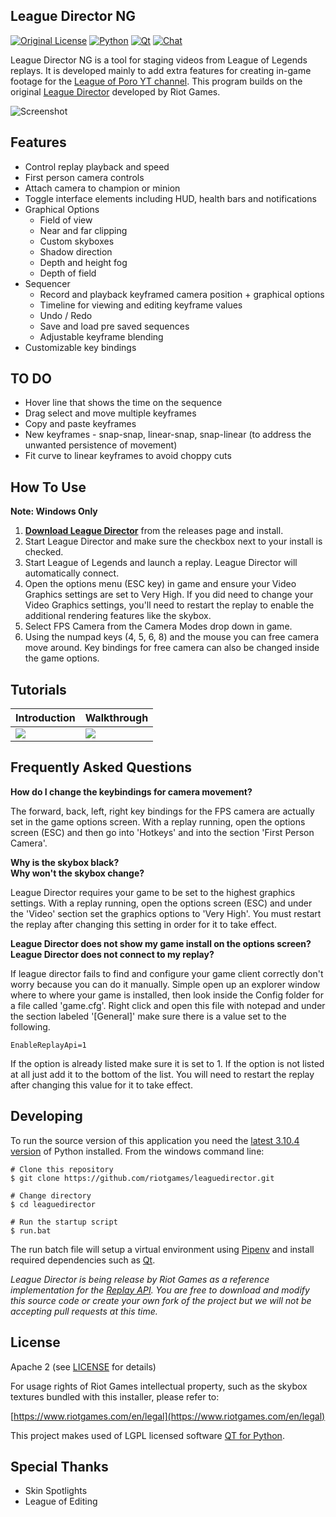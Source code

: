 ## League Director NG
[![Original License](https://img.shields.io/badge/license-Apache%202-blue.svg)](https://github.com/riotgames/leaguedirector/blob/master/LICENSE)
[![Python](https://img.shields.io/badge/python-3.10-brightgreen.svg)](https://www.python.org/downloads/release/python-372/)
[![Qt](https://img.shields.io/badge/pyside6-6.2.4-brightgreen.svg)](https://www.qt.io/qt-for-python)
[![Chat](https://img.shields.io/badge/chat-on%20discord-lightgrey.svg)](https://discord.com/invite/c2Qs9Y83hh)

League Director NG is a tool for staging videos from League of Legends replays. It is developed mainly to add extra features for creating in-game footage for the [League of Poro YT channel](https://www.youtube.com/@leagueofporo). This program builds on the original [League Director](https://github.com/riotgames/leaguedirector) developed by Riot Games.

![Screenshot](resources/screenshot.png)

## Features

* Control replay playback and speed
* First person camera controls
* Attach camera to champion or minion
* Toggle interface elements including HUD, health bars and notifications
* Graphical Options
  - Field of view
  - Near and far clipping
  - Custom skyboxes
  - Shadow direction
  - Depth and height fog
  - Depth of field
* Sequencer
  - Record and playback keyframed camera position + graphical options
  - Timeline for viewing and editing keyframe values
  - Undo / Redo
  - Save and load pre saved sequences
  - Adjustable keyframe blending
* Customizable key bindings

## TO DO
- Hover line that shows the time on the sequence
- Drag select and move multiple keyframes
- Copy and paste keyframes
- New keyframes - snap-snap, linear-snap, snap-linear (to address the unwanted persistence of movement)
- Fit curve to linear keyframes to avoid choppy cuts

## How To Use

**Note: Windows Only**

1. **[Download League Director](https://github.com/riotgames/leaguedirector/releases/latest)** from the releases page and install.
2. Start League Director and make sure the checkbox next to your install is checked.
3. Start League of Legends and launch a replay. League Director will automatically connect.
4. Open the options menu (ESC key) in game and ensure your Video Graphics settings are set to Very High. If you did need to change your Video Graphics settings, you'll need to restart the replay to enable the additional rendering features like the skybox.
5. Select FPS Camera from the Camera Modes drop down in game.
6. Using the numpad keys (4, 5, 6, 8) and the mouse you can free camera move around. Key bindings for free camera can also be changed inside the game options.

## Tutorials
Introduction | Walkthrough
------------ | -------------
[![](http://img.youtube.com/vi/bzqydcrw89A/0.jpg)](https://www.youtube.com/watch?v=bzqydcrw89A "League Director Intro")|[![](http://img.youtube.com/vi/KuHLaDRReRU/0.jpg)](https://www.youtube.com/watch?v=KuHLaDRReRU "League Director Tutorial")

## Frequently Asked Questions
**How do I change the keybindings for camera movement?**

The forward, back, left, right key bindings for the FPS camera are actually set in the game options screen. With a replay running, open the options screen (ESC) and then go into 'Hotkeys' and into the section 'First Person Camera'.

**Why is the skybox black?**  
**Why won't the skybox change?**

League Director requires your game to be set to the highest graphics settings. With a replay running, open the options screen (ESC) and under the 'Video' section set the graphics options to 'Very High'. You must restart the replay after changing this setting in order for it to take effect.

**League Director does not show my game install on the options screen?**  
**League Director does not connect to my replay?**

If league director fails to find and configure your game client correctly don't worry because you can do it manually. Simple open up an explorer window where to where your game is installed, then look inside the Config folder for a file called 'game.cfg'. Right click and open this file with notepad and under the section labeled '[General]' make sure there is a value set to the following.

```
EnableReplayApi=1
```

If the option is already listed make sure it is set to 1. If the option is not listed at all just add it to the bottom of the list. You will need to restart the replay after changing this value for it to take effect.

## Developing
To run the source version of this application you need the [latest 3.10.4 version](https://www.python.org/downloads/)  of Python installed. From the windows command line:

```
# Clone this repository
$ git clone https://github.com/riotgames/leaguedirector.git

# Change directory
$ cd leaguedirector

# Run the startup script
$ run.bat
```

The run batch file will setup a virtual environment using [Pipenv](https://pipenv.readthedocs.io/en/latest/) and install required dependencies such as [Qt](https://www.qt.io/qt-for-python).

_League Director is being release by Riot Games as a reference implementation for the [Replay API](https://developer.riotgames.com/replay-apis.html). You are free to download and modify this source code or create your own fork of the project but we will not be accepting pull requests at this time._

## License
Apache 2 (see [LICENSE](https://github.com/riotgames/leaguedirector/blob/master/LICENSE) for details)

For usage rights of Riot Games intellectual property, such as the skybox textures bundled with this installer, please refer to:

[https://www.riotgames.com/en/legal](https://www.riotgames.com/en/legal)

This project makes used of LGPL licensed software [QT for Python](https://doc.qt.io/qtforpython/licenses.html).

## Special Thanks
 * Skin Spotlights
 * League of Editing
